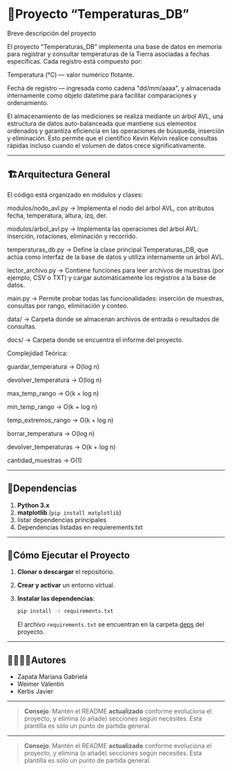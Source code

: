 # 🐍Proyecto “Temperaturas_DB”
Breve descripción del proyecto

El proyecto “Temperaturas_DB” implementa una base de datos en memoria para registrar y consultar temperaturas de la Tierra asociadas a fechas específicas.
Cada registro está compuesto por:

Temperatura (°C) — valor numérico flotante.

Fecha de registro — ingresada como cadena "dd/mm/aaaa", y almacenada internamente como objeto datetime para facilitar comparaciones y ordenamiento.

El almacenamiento de las mediciones se realiza mediante un árbol AVL, una estructura de datos auto-balanceada que mantiene sus elementos ordenados y garantiza eficiencia en las operaciones de búsqueda, inserción y eliminación.
Esto permite que el científico Kevin Kelvin realice consultas rápidas incluso cuando el volumen de datos crece significativamente.

---
## 🏗Arquitectura General

El código está organizado en módulos y clases:

modulos/nodo_avl.py → Implementa el nodo del árbol AVL, con atributos fecha, temperatura, altura, izq, der.

modulos/arbol_avl.py → Implementa las operaciones del árbol AVL: inserción, rotaciones, eliminación y recorrido.

temperaturas_db.py → Define la clase principal Temperaturas_DB, que actúa como interfaz de la base de datos y utiliza internamente un árbol AVL.

lector_archivo.py → Contiene funciones para leer archivos de muestras (por ejemplo, CSV o TXT) y cargar automáticamente los registros a la base de datos.

main.py → Permite probar todas las funcionalidades: inserción de muestras, consultas por rango, eliminación y conteo.

data/ → Carpeta donde se almacenan archivos de entrada o resultados de consultas.

docs/ → Carpeta donde se encuentra el informe del proyecto.

Complejidad Teórica:

guardar_temperatura → O(log n)

devolver_temperatura → O(log n)

max_temp_rango → O(k + log n)

min_temp_rango → O(k + log n)

temp_extremos_rango → O(k + log n) 

borrar_temperatura → O(log n)

devolver_temperaturas → O(k + log n)

cantidad_muestras → O(1) 

---
## 📑Dependencias

1. **Python 3.x**
2. **matplotlib** (`pip install matplotlib`)
3. listar dependencias principales
4. Dependencias listadas en requierements.txt

---
## 🚀Cómo Ejecutar el Proyecto
1. **Clonar o descargar** el repositorio.

2. **Crear y activar** un entorno virtual.

3. **Instalar las dependencias**:
   ```bash
   pip install -r requirements.txt
   ```
   El archivo `requirements.txt` se encuentran en la carpeta [deps](./deps) del proyecto.

---
## 🙎‍♀️🙎‍♂️Autores

- Zapata Mariana Gabriela
- Weimer Valentin
- Kerbs Javier
---

> **Consejo**: Mantén el README **actualizado** conforme evoluciona el proyecto, y elimina (o añade) secciones según necesites. Esta plantilla es sólo un punto de partida general.

---

> **Consejo**: Mantén el README **actualizado** conforme evoluciona el proyecto, y elimina (o añade) secciones según necesites. Esta plantilla es sólo un punto de partida general.
